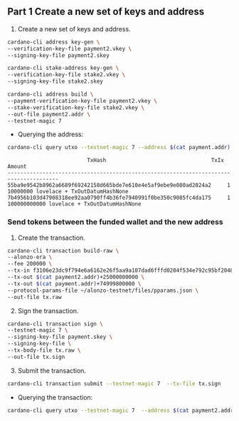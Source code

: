 ## Part 1 Create a new set of keys and address

1. Create a new set of keys and address.

```bash
cardano-cli address key-gen \
--verification-key-file payment2.vkey \
--signing-key-file payment2.skey

cardano-cli stake-address key-gen \
--verification-key-file stake2.vkey \
--signing-key-file stake2.skey

cardano-cli address build \
--payment-verification-key-file payment2.vkey \
--stake-verification-key-file stake2.vkey \
--out-file payment2.addr \
--testnet-magic 7
```
- Querying the address:
```bash
cardano-cli query utxo --testnet-magic 7 --address $(cat payment.addr)
```

```
                         TxHash                                 TxIx        Amount
--------------------------------------------------------------------------------------
55ba9e9542b8962a6689f69242158d665bde7e610e4e5af9ebe9e080ad2024a2     1        10000000 lovelace + TxOutDatumHashNone
7b4956b103d47908318ee92aa0790ff4b36fe7940991f0be350c9085fc4da175     1        100000000000 lovelace + TxOutDatumHashNone
```

### Send tokens between the funded wallet and the new address

1. Create the transaction.

```bash
cardano-cli transaction build-raw \
--alonzo-era \
--fee 200000 \
--tx-in f3106e23dc9f794e6a6162e26f5aa9a107dad6fffd0204f534e792c95bf2048f#1 \
--tx-out $(cat payment2.addr)+25000000000 \
--tx-out $(cat payment.addr)+74999800000 \
--protocol-params-file ~/alonzo-testnet/files/pparams.json \
--out-file tx.raw
```

2. Sign the transaction.

```bash
cardano-cli transaction sign \
--testnet-magic 7 \
--signing-key-file payment.skey \
--signing-key-file \
--tx-body-file tx.raw \
--out-file tx.sign
```

3. Submit the transaction.

```bash
cardano-cli transaction submit --testnet-magic 7  --tx-file tx.sign
```
- Querying the transaction:

```bash
cardano-cli query utxo --testnet-magic 7  --address $(cat payment2.addr)
```
